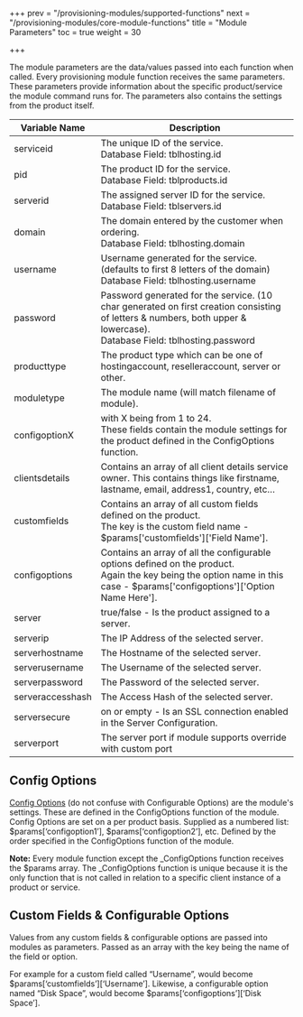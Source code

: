 +++
prev = "/provisioning-modules/supported-functions"
next = "/provisioning-modules/core-module-functions"
title = "Module Parameters"
toc = true
weight = 30

+++

The module parameters are the data/values passed into each function when called.
Every provisioning module function receives the same parameters.
These parameters provide information about the specific product/service the module command runs for.
The parameters also contains the settings from the product itself.

| Variable Name | Description |
|---|---|
| serviceid | The unique ID of the service.<br />Database Field: tblhosting.id
| pid | The product ID for the service.<br />Database Field: tblproducts.id |
| serverid | The assigned server ID for the service.<br />Database Field: tblservers.id |
| domain | The domain entered by the customer when ordering.<br />Database Field: tblhosting.domain |
| username | Username generated for the service. (defaults to first 8 letters of the domain)<br />Database Field: tblhosting.username |
| password | Password generated for the service. (10 char generated on first creation consisting of letters & numbers, both upper & lowercase).  <br />Database Field: tblhosting.password |
| producttype | The product type which can be one of hostingaccount, reselleraccount, server or other. |
| moduletype | The module name (will match filename of module). |
| configoptionX | with X being from 1 to 24. <br />These fields contain the module settings for the product defined in the ConfigOptions function. |
| clientsdetails | Contains an array of all client details service owner. This contains things like firstname, lastname, email, address1, country, etc… |
| customfields | Contains an array of all custom fields defined on the product.  <br />The key is the custom field name - $params\['customfields']\['Field Name']. |
| configoptions | Contains an array of all the configurable options defined on the product.  <br />Again the key being the option name in this case - $params\['configoptions']\['Option Name Here']. |
| server | true/false - Is the product assigned to a server. |
| serverip | The IP Address of the selected server. |
| serverhostname | The Hostname of the selected server. |
| serverusername | The Username of the selected server. |
| serverpassword | The Password of the selected server. |
| serveraccesshash | The Access Hash of the selected server. |
| serversecure | on or empty - Is an SSL connection enabled in the Server Configuration. |
| serverport | The server port if module supports override with custom port |

## Config Options <a id="config-options"></a>

[Config Options][product-config-options] (do not confuse with Configurable Options) are the module's settings.
These are defined in the ConfigOptions function of the module.
Config Options are set on a per product basis.
Supplied as a numbered list: $params\[‘configoption1’], $params\[‘configoption2’], etc.
Defined by the order specified in the ConfigOptions function of the module.

**Note:** Every module function except the \_ConfigOptions function receives the $params array. The \_ConfigOptions function is unique because it is the only function that is not called in relation to a specific client instance of a product or service.

## Custom Fields & Configurable Options <a id="custom-fields-configurable-options"></a>

Values from any custom fields & configurable options are passed into modules as parameters.
Passed as an array with the key being the name of the field or option.

For example for a custom field called “Username”, would become $params\[‘customfields’]\[‘Username’].
Likewise, a configurable option named “Disk Space”, would become $params\[‘configoptions’]\[‘Disk Space’].


[product-config-options]: /provisioning-modules/getting-started#product-configuration-options "Product Configuration Options"
